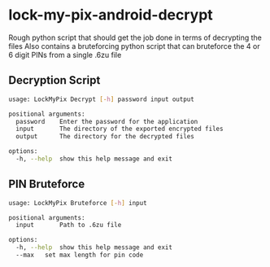 # lock-my-pix-android-decrypt

Rough python script that should get the job done in terms of decrypting the files
Also contains a bruteforcing python script that can bruteforce the 4 or 6 digit PINs from a single .6zu file

## Decryption Script

```bash
usage: LockMyPix Decrypt [-h] password input output

positional arguments:
  password    Enter the password for the application
  input       The directory of the exported encrypted files
  output      The directory for the decrypted files

options:
  -h, --help  show this help message and exit
```

## PIN Bruteforce

```bash
usage: LockMyPix Bruteforce [-h] input

positional arguments:
  input       Path to .6zu file

options:
  -h, --help  show this help message and exit
  --max   set max length for pin code
```


